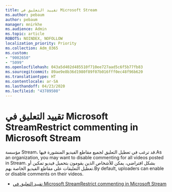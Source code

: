 ```yaml
---
title: تقييد التعليق في Microsoft Stream
ms.author: pebaum
author: pebaum
manager: mnirkhe
ms.audience: Admin
ms.topic: article
ROBOTS: NOINDEX, NOFOLLOW
localization_priority: Priority
ms.collection: Adm_O365
ms.custom:
- "9002650"
- "5099"
ms.openlocfilehash: 043a5d402d485510f710ee727aad5c6f5b77fb83
ms.sourcegitcommit: 89ae9e8b36d1980f89f07b016fff0ec48f96b620
ms.translationtype: HT
ms.contentlocale: ar-SA
ms.lasthandoff: 04/23/2020
ms.locfileid: "43789508"
---
```

# <a name="restrict-commenting-in-microsoft-stream"></a><span data-ttu-id="5a694-102">تقييد التعليق في Microsoft Stream</span><span class="sxs-lookup"><span data-stu-id="5a694-102">Restrict commenting in Microsoft Stream</span></span>

<span data-ttu-id="5a694-103">مؤسسة Stream، قد ترغب في تعطيل التعليق لجميع مقاطع الفيديو المنشورة فيها.</span><span class="sxs-lookup"><span data-stu-id="5a694-103">As an organization, you may want to disable commenting for all videos posted in Stream.</span></span> <span data-ttu-id="5a694-104">بشكل افتراضي، يمكن للأشخاص الذين يقومون بتحميل فيديو تمكين أو تعطيل التعليقات على مقاطع الفيديو الخاصة بهم.</span><span class="sxs-lookup"><span data-stu-id="5a694-104">By default, uploaders can enable or disable comments on their videos.</span></span>

- [<span data-ttu-id="5a694-105">تقييد التعليق في Microsoft Stream</span><span class="sxs-lookup"><span data-stu-id="5a694-105">Restrict commenting in Microsoft Stream</span></span>](https://docs.microsoft.com/stream/portal-disable-comments)
